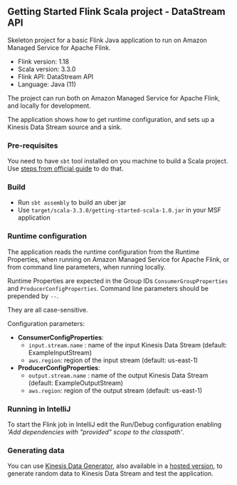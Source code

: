 ## Getting Started Flink Scala project - DataStream API

Skeleton project for a basic Flink Java application to run on Amazon Managed Service for Apache Flink.

* Flink version: 1.18
* Scala version: 3.3.0
* Flink API: DataStream API
* Language: Java (11)

The project can run both on Amazon Managed Service for Apache Flink, and locally for development.

The application shows how to get runtime configuration, and sets up a Kinesis Data Stream source and a sink.

### Pre-requisites
You need to have `sbt` tool installed on you machine to build a Scala project. Use [steps from official guide](https://www.scala-sbt.org/download.html) to do that.

### Build
- Run `sbt assembly` to build an uber jar
- Use `target/scala-3.3.0/getting-started-scala-1.0.jar` in your MSF application

### Runtime configuration

The application reads the runtime configuration from the Runtime Properties, when running on Amazon Managed Service for
Apache Flink, or from command line parameters, when running locally.

Runtime Properties are expected in the Group IDs `ConsumerGroupProperties` and `ProducerConfigProperties`.
Command line parameters should be prepended by `--`.

They are all case-sensitive.

Configuration parameters:
* **ConsumerConfigProperties**:  
  * `input.stream.name` : name of the input Kinesis Data Stream (default: ExampleInputStream)
  * `aws.region`: region of the input stream (default: us-east-1)
* **ProducerConfigProperties**:
  * `output.stream.name` : name of the output Kinesis Data Stream (default: ExampleOutputStream)
  * `aws.region`: region of the output stream (default: us-east-1)

### Running in IntelliJ

To start the Flink job in IntelliJ edit the Run/Debug configuration enabling *'Add dependencies with "provided" scope to
the classpath'*.

### Generating data

You can use [Kinesis Data Generator](https://github.com/awslabs/amazon-kinesis-data-generator),
also available in a [hosted version](https://awslabs.github.io/amazon-kinesis-data-generator/web/producer.html),
to generate random data to Kinesis Data Stream and test the application.
